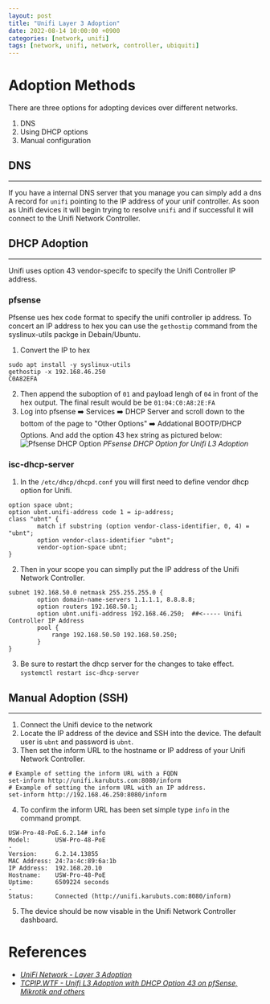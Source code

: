```yaml
---
layout: post
title: "Unifi Layer 3 Adoption"
date: 2022-08-14 10:00:00 +0900
categories: [network, unifi]
tags: [network, unifi, network, controller, ubiquiti]
---
```


# Adoption Methods

There are three options for adopting devices over different networks. 
1. DNS
2. Using DHCP options
3. Manual configuration

## DNS
----

If you have a internal DNS server that you manage you can simply add a dns A record for `unifi` pointing to the IP address of your unif controller. As soon as Unifi devices it will begin trying to resolve `unifi` and if successful it will connect to the Unifi Network Controller. 

## DHCP Adoption
----

Unifi uses option 43 vendor-specifc to specify the Unifi Controller IP address. 

### pfsense

Pfsense ues hex code format to specify the unifi controller ip address. To concert an IP address to hex you can use the `gethostip` command from the syslinux-utils packge in Debain/Ubuntu. 

1. Convert the IP to hex
```shell
sudo apt install -y syslinux-utils
gethostip -x 192.168.46.250
C0A82EFA
````
2. Then append the suboption of `01` and payload lengh of `04` in front of the hex output. The final result would be be `01:04:C0:A8:2E:FA`
3. Log into pfsense ➡️ Services ➡️ DHCP Server and scroll down to the bottom of the page to "Other Options" ➡️ Addational BOOTP/DHCP Options. And add the option 43 hex string as pictured below:
![Pfsense DHCP Option](/img/pfsense-dhcp-option.png)
_PFsense DHCP Option for Unifi L3 Adoption_


### isc-dhcp-server

1. In the `/etc/dhcp/dhcpd.conf` you will first need to define vendor dhcp option for Unifi.
```shell
option space ubnt;
option ubnt.unifi-address code 1 = ip-address;
class "ubnt" {
        match if substring (option vendor-class-identifier, 0, 4) = "ubnt";
        option vendor-class-identifier "ubnt";
        vendor-option-space ubnt;
}
``` 
2. Then in your scope you can simplly put the IP address of the Unifi Network Controller.  
```shell
subnet 192.168.50.0 netmask 255.255.255.0 {
        option domain-name-servers 1.1.1.1, 8.8.8.8;
        option routers 192.168.50.1;
        option ubnt.unifi-address 192.168.46.250;  ##<----- Unifi Controller IP Address
        pool {
            range 192.168.50.50 192.168.50.250;
        }
}
```
3. Be sure to restart the dhcp server for the changes to take effect. `systemctl restart isc-dhcp-server`

## Manual Adoption (SSH)
----


1. Connect the Unifi device to the network
2. Locate the IP address of the device and SSH into the device. The default user is `ubnt` and password is `ubnt`. 
3. Then set the inform URL to the hostname or IP address of your Unifi Network Controller. 
```shell
# Example of setting the inform URL with a FQDN
set-inform http://unifi.karubuts.com:8080/inform
# Example of setting the inform URL with an IP address. 
set-inform http://192.168.46.250:8080/inform
```
4. To confirm the inform URL has been set simple type `info` in the command prompt. 
```shell
USW-Pro-48-PoE.6.2.14# info
Model:       USW-Pro-48-PoE
-
Version:     6.2.14.13855
MAC Address: 24:7a:4c:89:6a:1b
IP Address:  192.168.20.10
Hostname:    USW-Pro-48-PoE
Uptime:      6509224 seconds
-
Status:      Connected (http://unifi.karubuts.com:8080/inform)
```
5. The device should be now visable in the Unifi Network Controller dashboard. 


# References
- _[UniFi Network - Layer 3 Adoption](https://help.ui.com/hc/en-us/articles/204909754-UniFi-Layer-3-Adoption-for-Remote-UniFi-Network-Applications)_
- _[TCPIP.WTF - Unifi L3 Adoption with DHCP Option 43 on pfSense, Mikrotik and others](https://tcpip.wtf/en/unifi-l3-adoption-with-dhcp-option-43-on-pfsense-mikrotik-and-others.htm)_
